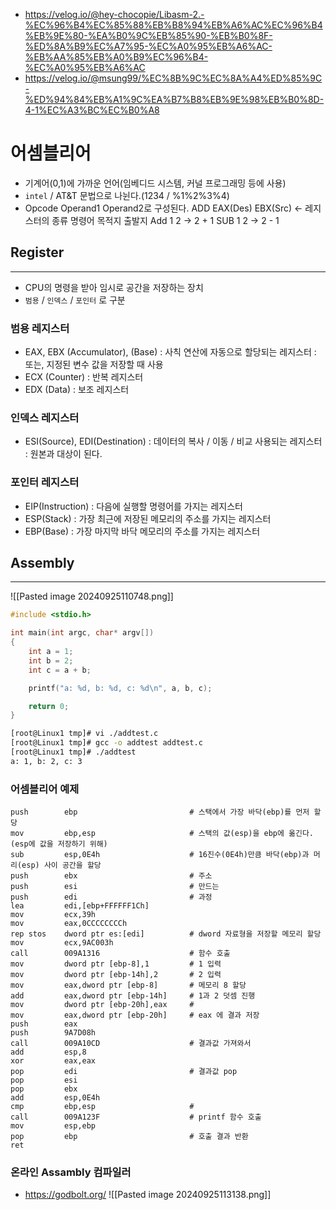 - https://velog.io/@hey-chocopie/Libasm-2.-%EC%96%B4%EC%85%88%EB%B8%94%EB%A6%AC%EC%96%B4%EB%9E%80-%EA%B0%9C%EB%85%90-%EB%B0%8F-%ED%8A%B9%EC%A7%95-%EC%A0%95%EB%A6%AC-%EB%AA%85%EB%A0%B9%EC%96%B4-%EC%A0%95%EB%A6%AC
- https://velog.io/@msung99/%EC%8B%9C%EC%8A%A4%ED%85%9C-%ED%94%84%EB%A1%9C%EA%B7%B8%EB%9E%98%EB%B0%8D-4-1%EC%A3%BC%EC%B0%A8

# 어셈블리어
- 기계어(0,1)에 가까운 언어(임베디드 시스템, 커널 프로그래밍 등에 사용)
- `intel` / AT&T 문법으로 나뉜다.(1234 / %1%2%3%4)
- Opcode Operand1 Operand2로 구성된다.
	ADD EAX(Des) EBX(Src) <- 레지스터의 종류
	명령어 목적지  출발지
	Add 1        2 -> 2 + 1
	SUB 1        2 -> 2 - 1

## Register
---
- CPU의 명령을 받아 임시로 공간을 저장하는 장치
- `범용` / `인덱스` / `포인터` 로 구분
### 범용 레지스터
- EAX, EBX (Accumulator), (Base)
  : 사칙 연산에 자동으로 할당되는 레지스터
  : 또는, 지정된 변수 값을 저장할 때 사용
- ECX (Counter)
  : 반복 레지스터
- EDX (Data)
  : 보조 레지스터

### 인덱스 레지스터
- ESI(Source), EDI(Destination)
  : 데이터의 복사 / 이동 / 비교 사용되는 레지스터
  : 원본과 대상이 된다.

### 포인터 레지스터
- EIP(Instruction)
  : 다음에 실행할 명령어를 가지는 레지스터
- ESP(Stack)
  : 가장 최근에 저장된 메모리의 주소를 가지는 레지스터
- EBP(Base)
  : 가장 마지막 바닥 메모리의 주소를 가지는 레지스터

## Assembly
---
![[Pasted image 20240925110748.png]]
```c
#include <stdio.h>

int main(int argc, char* argv[])
{
    int a = 1;
    int b = 2;
    int c = a + b;

    printf("a: %d, b: %d, c: %d\n", a, b, c);

    return 0;
}
```
```bash
[root@Linux1 tmp]# vi ./addtest.c
[root@Linux1 tmp]# gcc -o addtest addtest.c
[root@Linux1 tmp]# ./addtest
a: 1, b: 2, c: 3
```
### 어셈블리어 예제
```assembly
push        ebp                         # 스택에서 가장 바닥(ebp)를 먼저 할당
mov         ebp,esp                     # 스택의 값(esp)을 ebp에 옮긴다. (esp에 값을 저장하기 위해)
sub         esp,0E4h                    # 16진수(0E4h)만큼 바닥(ebp)과 머리(esp) 사이 공간을 할당
push        ebx                         # 주소
push        esi                         # 만드는
push        edi                         # 과정
lea         edi,[ebp+FFFFFF1Ch]  
mov         ecx,39h  
mov         eax,0CCCCCCCCh  
rep stos    dword ptr es:[edi]          # dword 자료형을 저장할 메모리 할당
mov         ecx,9AC003h  
call        009A1316                    # 함수 호출
mov         dword ptr [ebp-8],1         # 1 입력
mov         dword ptr [ebp-14h],2       # 2 입력
mov         eax,dword ptr [ebp-8]       # 메모리 8 할당
add         eax,dword ptr [ebp-14h]     # 1과 2 덧셈 진행
mov         dword ptr [ebp-20h],eax     # 
mov         eax,dword ptr [ebp-20h]     # eax 에 결과 저장
push        eax  
push        9A7D08h  
call        009A10CD                    # 결과값 가져와서
add         esp,8  
xor         eax,eax  
pop         edi                         # 결과값 pop 
pop         esi  
pop         ebx  
add         esp,0E4h  
cmp         ebp,esp                     # 
call        009A123F                    # printf 함수 호출
mov         esp,ebp  
pop         ebp                         # 호출 결과 반환
ret
```

### 온라인 Assambly 컴파일러
- https://godbolt.org/
![[Pasted image 20240925113138.png]]